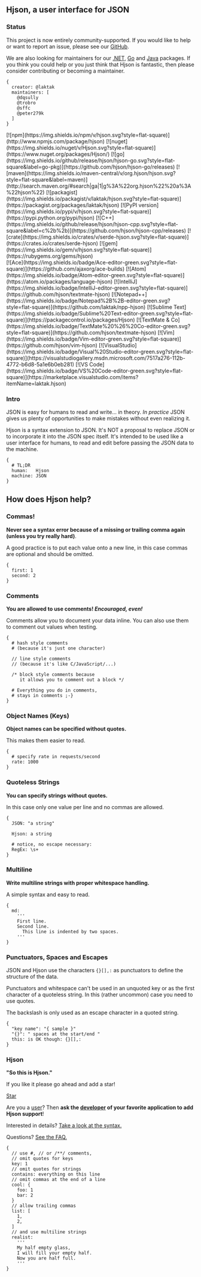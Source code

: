 
## Hjson, a user interface for JSON

### Status

This project is now entirely community-supported. If you would like to help or want to report an issue, please see our [GitHub](https://github.com/hjson/).

We are also looking for maintainers for our [.NET](https://github.com/hjson/hjson-cs), [Go](https://github.com/hjson/hjson-go) and [Java](https://github.com/hjson/hjson-java) packages. If you think you could help or you just think that Hjson is fantastic, then please consider contributing or becoming a maintainer.

```
{
  creator: @laktak
  maintainers: [
    @dqsully
    @trobro
    @sffc
    @peter279k
  ]
}
```

<div class="pkgs"> [![npm](https://img.shields.io/npm/v/hjson.svg?style=flat-square)](http://www.npmjs.com/package/hjson)  [![nuget](https://img.shields.io/nuget/v/Hjson.svg?style=flat-square)](https://www.nuget.org/packages/Hjson/)  [![go](https://img.shields.io/github/release/hjson/hjson-go.svg?style=flat-square&label=go-pkg)](https://github.com/hjson/hjson-go/releases)  [![maven](https://img.shields.io/maven-central/v/org.hjson/hjson.svg?style=flat-square&label=maven)](http://search.maven.org/#search&#124;ga&#124;1&#124;g%3A%22org.hjson%22%20a%3A%22hjson%22)  [![packagist](https://img.shields.io/packagist/v/laktak/hjson.svg?style=flat-square)](https://packagist.org/packages/laktak/hjson)  [![PyPI version](https://img.shields.io/pypi/v/hjson.svg?style=flat-square)](https://pypi.python.org/pypi/hjson)  [![C++](https://img.shields.io/github/release/hjson/hjson-cpp.svg?style=flat-square&label=c%2b%2b)](https://github.com/hjson/hjson-cpp/releases)  [![crate](https://img.shields.io/crates/v/serde-hjson.svg?style=flat-square)](https://crates.io/crates/serde-hjson)  [![gem](https://img.shields.io/gem/v/hjson.svg?style=flat-square)](https://rubygems.org/gems/hjson) </div>

<div class="pkgs epkgs"> [![Ace](https://img.shields.io/badge/Ace-editor-green.svg?style=flat-square)](https://github.com/ajaxorg/ace-builds) [![Atom](https://img.shields.io/badge/Atom-editor-green.svg?style=flat-square)](https://atom.io/packages/language-hjson) [![IntelliJ](https://img.shields.io/badge/IntelliJ-editor-green.svg?style=flat-square)](https://github.com/hjson/textmate-hjson) [![Notepad++](https://img.shields.io/badge/Notepad%2B%2B-editor-green.svg?style=flat-square)](https://github.com/laktak/npp-hjson) [![Sublime Text](https://img.shields.io/badge/Sublime%20Text-editor-green.svg?style=flat-square)](https://packagecontrol.io/packages/Hjson) [![TextMate & Co](https://img.shields.io/badge/TextMate%20%26%20Co-editor-green.svg?style=flat-square)](https://github.com/hjson/textmate-hjson) [![Vim](https://img.shields.io/badge/Vim-editor-green.svg?style=flat-square)](https://github.com/hjson/vim-hjson) [![VisualStudio](https://img.shields.io/badge/Visual%20Studio-editor-green.svg?style=flat-square)](https://visualstudiogallery.msdn.microsoft.com/7517a276-112b-4772-b6d8-5a1e6b0eb281) [![VS Code](https://img.shields.io/badge/VS%20Code-editor-green.svg?style=flat-square)](https://marketplace.visualstudio.com/items?itemName=laktak.hjson) </div>

### Intro

JSON is easy for humans to read and write... in theory. *In practice* JSON gives us plenty of opportunities to make mistakes without even realizing it.

Hjson is a syntax extension to JSON. It's NOT a proposal to replace JSON or to incorporate it into the JSON spec itself. It's intended to be used like a user interface for humans, to read and edit before passing the JSON data to the machine.

```
{
  # TL;DR
  human:   Hjson
  machine: JSON
}
```



## How does Hjson help?

### Commas!

**Never see a syntax error because of a missing or trailing comma again (unless you try really hard)**.

A good practice is to put each value onto a new line, in this case commas are optional and should be omitted.

```
{
  first: 1
  second: 2
}
```

### Comments

**You are allowed to use comments! *Encouraged, even!***

Comments allow you to document your data inline. You can also use them to comment out values when testing.

```
{
  # hash style comments
  # (because it's just one character)

  // line style comments
  // (because it's like C/JavaScript/...)

  /* block style comments because
     it allows you to comment out a block */

  # Everything you do in comments,
  # stays in comments ;-}
}
```

### Object Names (Keys)

**Object names can be specified without quotes.**

This makes them easier to read.

```
{
  # specify rate in requests/second
  rate: 1000
}
```

### Quoteless Strings

**You can specify strings without quotes.**

In this case only one value per line and no commas are allowed.

```
{
  JSON: "a string"

  Hjson: a string

  # notice, no escape necessary:
  RegEx: \s+
}
```

### Multiline

**Write multiline strings with proper whitespace handling.**

A simple syntax and easy to read.

```
{
  md:
    '''
    First line.
    Second line.
      This line is indented by two spaces.
    '''
}
```

### Punctuators, Spaces and Escapes

JSON and Hjson use the characters `{}[],:` as punctuators to define the structure of the data.

Punctuators and whitespace can't be used in an unquoted key or as the first character of a quoteless string. In this (rather uncommon) case you need to use quotes.

The backslash is only used as an escape character in a quoted string.

```
{
  "key name": "{ sample }"
  "{}": " spaces at the start/end "
  this: is OK though: {}[],:
}
```

### Hjson

**"So this is Hjson."**

If you like it please go ahead and add a star!

<a aria-label="Star hjson on GitHub" data-count-aria-label="# stargazers on GitHub" data-count-api="/repos/hjson/hjson#stargazers_count" data-count-href="/hjson/hjson/stargazers" data-style="mega" data-icon="octicon-star" href="https://github.com/hjson/hjson" class="github-button">Star</a>

Are you a [user](users.html)? Then **ask the [developer](download.html) of your favorite application to add Hjson support**!

Interested in details? [Take a look at the syntax.](syntax.html)

Questions? [See the FAQ.](faq.html)

```
{
  // use #, // or /**/ comments,
  // omit quotes for keys
  key: 1
  // omit quotes for strings
  contains: everything on this line
  // omit commas at the end of a line
  cool: {
    foo: 1
    bar: 2
  }
  // allow trailing commas
  list: [
    1,
    2,
  ]
  // and use multiline strings
  realist:
    '''
    My half empty glass,
    I will fill your empty half.
    Now you are half full.
    '''
}
```
